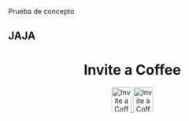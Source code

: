 Prueba de concepto

## JAJA 
<h1 align="center"> Invite a Coffee</h1>
<p align="center">
<a href="https://www.paypal.com/paypalme/RaspberryPiBsAs">
<img src="https://raw.githubusercontent.com/Luciano2018/MiPiTV/master/Paypal_2014_logo.png" alt="Invite a Coffee" width="40" height="50">
</a>
<a href="https://link.mercadopago.com.ar/raspberrypibsas">
<img src="https://raw.githubusercontent.com/Luciano2018/MiPiTV/master/MercadoPago.png" alt="Invite a Coffee" width="40" height="50">
</a>
</p>
